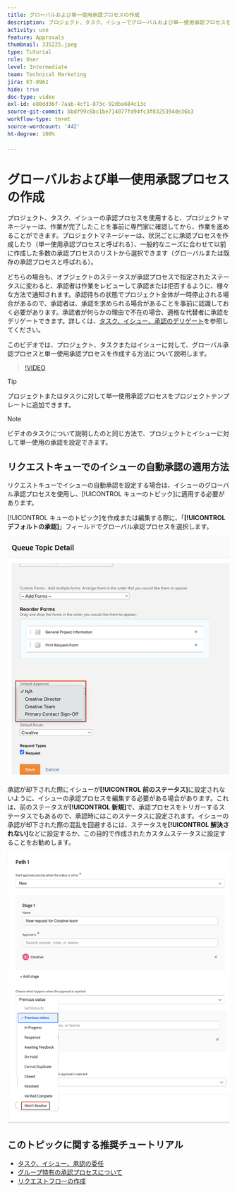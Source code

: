 ```yaml
---
title: グローバルおよび単一使用承認プロセスの作成
description: プロジェクト、タスク、イシューでグローバルおよび単一使用承認プロセスを作成する方法を説明します。
activity: use
feature: Approvals
thumbnail: 335225.jpeg
type: Tutorial
role: User
level: Intermediate
team: Technical Marketing
jira: KT-8962
hide: true
doc-type: video
exl-id: e80dd36f-7aab-4cf1-873c-92dba684c13c
source-git-commit: bbdf99c6bc1be714077fd94fc3f8325394de36b3
workflow-type: tm+mt
source-wordcount: '442'
ht-degree: 100%

---
```


# グローバルおよび単一使用承認プロセスの作成

プロジェクト、タスク、イシューの承認プロセスを使用すると、プロジェクトマネージャーは、作業が完了したことを事前に専門家に確認してから、作業を進めることができます。プロジェクトマネージャーは、状況ごとに承認プロセスを作成したり（単一使用承認プロセスと呼ばれる）、一般的なニーズに合わせて以前に作成した多数の承認プロセスのリストから選択できます（グローバルまたは既存の承認プロセスと呼ばれる）。

どちらの場合も、オブジェクトのステータスが承認プロセスで指定されたステータスに変わると、承認者は作業をレビューして承認または拒否するように、様々な方法で通知されます。承認待ちの状態でプロジェクト全体が一時停止される場合があるので、承認者は、承認を求められる場合があることを事前に認識しておく必要があります。承認者が何らかの理由で不在の場合、適格な代替者に承認をデリゲートできます。詳しくは、[タスク、イシュー、承認のデリゲート](/help/manage-work/approval-processes-and-milestone-paths/delegate-approvals.md)を参照してください。

このビデオでは、プロジェクト、タスクまたはイシューに対して、グローバル承認プロセスと単一使用承認プロセスを作成する方法について説明します。

>[!VIDEO](https://video.tv.adobe.com/v/3434688/?quality=12&learn=on&enablevpops=1&captions=jpn)

>[!TIP]
>
>プロジェクトまたはタスクに対して単一使用承認プロセスをプロジェクトテンプレートに追加できます。

>[!NOTE]
>
>ビデオのタスクについて説明したのと同じ方法で、プロジェクトとイシューに対して単一使用の承認を設定できます。

## リクエストキューでのイシューの自動承認の適用方法

リクエストキューでイシューの自動承認を設定する場合は、イシューのグローバル承認プロセスを使用し、[!UICONTROL キューのトピック]に適用する必要があります。

[!UICONTROL キューのトピック]を作成または編集する際に、「**[!UICONTROL デフォルトの承認]**」フィールドでグローバル承認プロセスを選択します。

![キューのトピックでデフォルトの承認プロセスを選択する方法を示す画像](assets/automatic-issue-approval-1.png)

承認が却下された際にイシューが&#x200B;**[!UICONTROL 前のステータス]**&#x200B;に設定されないように、イシューの承認プロセスを編集する必要がある場合があります。これは、前のステータスが&#x200B;**[!UICONTROL 新規]**&#x200B;で、承認プロセスをトリガーするステータスでもあるので、承認時にはこのステータスに設定されます。イシューの承認が却下された際の混乱を回避するには、ステータスを&#x200B;**[!UICONTROL 解決されない]**&#x200B;などに設定するか、この目的で作成されたカスタムステータスに設定することをお勧めします。

![イシューが拒否された際に使用するステータスの変更を示す画像](assets/automatic-issue-approval-2.png)


## このトピックに関する推奨チュートリアル

* [タスク、イシュー、承認の委任](/help/manage-work/approval-processes-and-milestone-paths/delegate-approvals.md)
* [グループ特有の承認プロセスについて](/help/administration-and-setup/approval-processes-and-milestone-paths/group-specific-approval-processes.md)
* [リクエストフローの作成](/help/manage-work/request-queues/create-a-request-flow.md)

